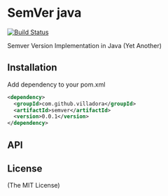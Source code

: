 SemVer java
==============


[![Build Status](https://travis-ci.org/zafarkhaja/java-semver.png)](https://travis-ci.org/zafarkhaja/java-semver)

Semver Version Implementation in Java (Yet Another)

## Installation

Add dependency to your pom.xml

```xml
<dependency>
  <groupId>com.github.villadora</groupId>
  <artifactId>semver</artifactId>
  <version>0.0.1</version>
</dependency>
```

## API

## License

(The MIT License)
